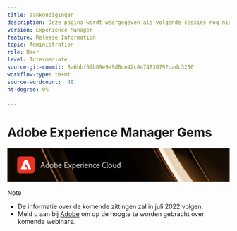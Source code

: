 ```yaml
---
title: aankondigingen
description: Deze pagina wordt weergegeven als volgende sessies nog niet zijn gedefinieerd.
version: Experience Manager
feature: Release Information
topic: Administration
role: User
level: Intermediate
source-git-commit: 8a6bbf6fb09e9e9d8ce42c6474830792cadc3250
workflow-type: tm+mt
source-wordcount: '40'
ht-degree: 0%

---
```


# Adobe Experience Manager Gems

![](/help/assets/ADX_Gems.png)

>[!NOTE]
>
>* De informatie over de komende zittingen zal in juli 2022 volgen.
>* Meld u aan bij [Adobe](https://aem-augs.adobe.com/) om op de hoogte te worden gebracht over komende webinars.
